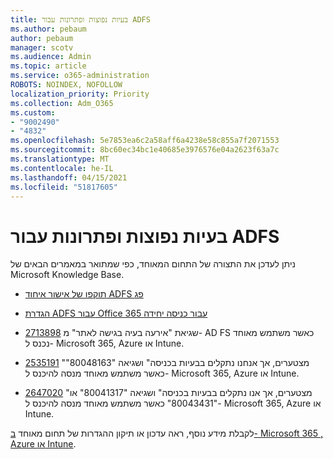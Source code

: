 ```yaml
---
title: בעיות נפוצות ופתרונות עבור ADFS
ms.author: pebaum
author: pebaum
manager: scotv
ms.audience: Admin
ms.topic: article
ms.service: o365-administration
ROBOTS: NOINDEX, NOFOLLOW
localization_priority: Priority
ms.collection: Adm_O365
ms.custom:
- "9002490"
- "4832"
ms.openlocfilehash: 5e7853ea6c2a58aff6a4238e58c855a7f2071553
ms.sourcegitcommit: 8bc60ec34bc1e40685e3976576e04a2623f63a7c
ms.translationtype: MT
ms.contentlocale: he-IL
ms.lasthandoff: 04/15/2021
ms.locfileid: "51817605"
---
```

# <a name="common-issues-and-resolutions-for-adfs"></a>בעיות נפוצות ופתרונות עבור ADFS

ניתן לעדכן את התצורה של התחום המאוחד, כפי שמתואר במאמרים הבאים של Microsoft Knowledge Base.

- [תוקפו של אישור איחוד ADFS פג](adfs-federation-certificate-expiring.md)

- [הגדרת ADFS עבור Office 365 עבור כניסה יחידה](https://docs.microsoft.com/office365/troubleshoot/active-directory/set-up-adfs-for-single-sign-on)

- [2713898](https://support.microsoft.com/help/2713898)  שגיאת "אירעה בעיה בגישה לאתר" מ- AD FS כאשר משתמש מאוחד נכנס ל- Microsoft 365, Azure או Intune.

- [2535191](https://support.microsoft.com/help/2535191) "מצטערים, אך אנחנו נתקלים בבעיות בכניסה" ושגיאה "80048163" כאשר משתמש מאוחד מנסה להיכנס ל- Microsoft 365, Azure או Intune.

- [2647020](https://support.microsoft.com/help/2647020)   "מצטערים, אך אנו נתקלים בבעיות בכניסה" ושגיאה "80041317" או "80043431" כאשר משתמש מאוחד מנסה להיכנס ל- Microsoft 365, Azure או Intune.

לקבלת מידע נוסף, ראה עדכון או תיקון ההגדרות של תחום מאוחד [ב- Microsoft 365 , Azure או Intune](https://docs.microsoft.com/office365/troubleshoot/active-directory/update-federated-domain-office-365).
